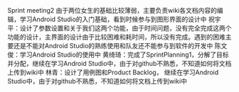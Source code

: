 Sprint meeting2
由于两位女生的基础比较薄弱，主要负责wiki各文档内容的编辑，学习Android Studio的入门基础，看到时候参与到图形界面的设计中
祝宇平：设计了参数设置和关于我们这两个功能，由于时间问题，没有完全完成这两个功能的设计，主界面的设计由于比较困难和耗时间，所以没有完成。遇到的困难主要还是不能对Android Studio的熟练使用和队友还不能参与到软件的开发中
陈文俊：学习Android Studio的使用中
黄绮琦：完成了SprintPlanning1，分解了目标并分配，继续在学习Android Studio中，由于对github不熟悉，不知道如何将文档上传到wiki中
林青：设计了用例图和Product Backlog， 继续在学习Android Studio中，由于对github不熟悉，不知道如何将文档上传到wiki中
